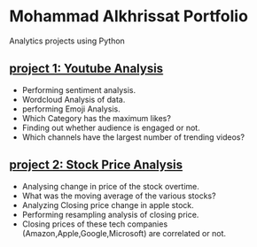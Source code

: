 # Mohammad Alkhrissat Portfolio
Analytics projects using Python 

## [project 1: Youtube Analysis](https://github.com/mohammadkhresat/Mohammad_Portfolio/blob/main/youtube_analysis.ipynb)
* Performing sentiment analysis.
* Wordcloud Analysis of data.
* performing Emoji Analysis.
* Which Category has the maximum likes?
* Finding out whether audience is engaged or not.
* Which channels have the largest number of trending videos?
## [project 2: Stock Price Analysis](https://github.com/mohammadkhresat/mohammad-portfolio/blob/main/stock%20price%20MK.ipynb)
* Analysing change in price of the stock overtime.
* What was the moving average of the various stocks?
* Analyzing  Closing price change in apple stock. 
* Performing resampling analysis of closing price.
* Closing prices of these tech companies (Amazon,Apple,Google,Microsoft) are correlated or not.



